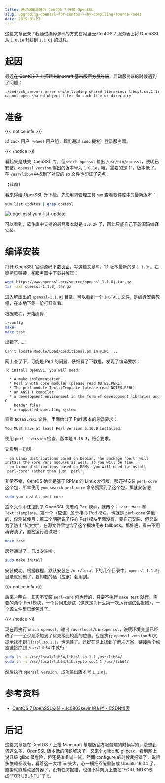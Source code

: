 ```yaml
---
title: 通过编译源码为 CentOS 7 升级 OpenSSL
slug: upgrading-openssl-for-centos-7-by-compiling-source-codes
date: 2019-03-23
---
```


这篇文章记录了我通过编译源码的方式在阿里云 CentOS 7 服务器上将 OpenSSL 从 `1.0.1e` 升级到 `1.1.0j` 的过程。

<!-- more -->

# 起因

最近~~在 CentOS 7 上搭建 Minecraft 基岩版官方服务端~~，启动服务端的时候遇到了问题：

```
./bedrock_server: error while loading shared libraries: libssl.so.1.1: cannot open shared object file: No such file or directory
```

# 准备

{{< notice info >}}

以 `zack` 用户（`wheel` 用户组，即能通过 `sudo` 提权）登录服务器。

{{< /notice >}}

看起来是缺失 OpenSSL 库，但 `which openssl` 输出 `/usr/bin/openssl`，说明已安装。`openssl version` 输出的版本号为 `1.0.1e`，哦，需要的是 1.1，版本低了。在 `/usr/lib64` 中找到了对应的 so 文件也印证了这点：

【截图】

看来得给 OpenSSL 升下级。先使用包管理工具 `yum` 查看软件库中的最新版本：

```bash
yum list updates | grep openssl
```

![upgd-ossl-yum-list-update](https://image.zacjact1568.com/post/upgd-ossl-yum-list-update.jpg)

可以看到，软件库中支持的最高版本就是 `1.0.2k` 了，因此只能自己下载源码编译安装。

# 编译安装

打开 OpenSSL 官网源码下载[页面](https://www.openssl.org/source/)，写这篇文章时，1.1 版本最新的是 `1.1.0j`。右键拷贝链接，在服务器中下载并解压：

```bash
wget https://www.openssl.org/source/openssl-1.1.0j.tar.gz
tar -zxf openssl-1.1.0j.tar.gz
```

进入解压出的 `openssl-1.1.0j` 目录，可以看到一个 `INSTALL` 文件，是编译安装教程，在本地下载一份打开查看。

根据教程，开始编译：

```bash
./config
make
make test
```

出错了……

```
Can't locate Module/Load/Conditional.pm in @INC ...
```

网上查了下，可能是 Perl 的问题，仔细看了下教程，发现了编译要求：

```
To install OpenSSL, you will need:

  * A make implementation
  * Perl 5 with core modules (please read NOTES.PERL)
  * The perl module Text::Template (please read NOTES.PERL)
  * an ANSI C compiler
  * a development environment in the form of development libraries and C
    header files
  * a supported operating system
```

查看 `NOTES.PERL` 文件，里面给出了 Perl 版本的最低要求：

```
You MUST have at least Perl version 5.10.0 installed.
```

使用 `perl --version` 检查，版本是 `5.16.3`，符合要求。

又看到一句话：

```
- on Linux distributions based on Debian, the package 'perl' will install the core Perl modules as well, so you will be fine.
- on Linux distributions based on RPMs, you will need to install 'perl-core' rather than just 'perl'.
```

非常不幸，CentOS 确实是基于 RPMs 的 Linux 发行版，那还得安装 `perl-core` 这个包，所幸使用 `yum search perl-core` 命令搜索到了这个包，那就安装吧：

```bash
sudo yum install perl-core
```

这个文件中还提到了 OpenSSL 使用的 Perl 模块，就两个：`Test::More` 和 `Text::Template`。第一个（应该）属于核心 Perl 模块，也就是 `perl-core` 包里的，仅测试使用；第二个明确说了核心 Perl 模块里面没有，要自己安装，但又说为了防止“坑太大”，在源文件里包含了这个模块用来 fallback。那好吧，看来不用再安装了，直接运行测试吧：

```bash
make test
```

居然通过了，可以安装啦：

```bash
sudo make install
```

安装成功。根据教程，默认安装在 `/usr/local` 下的几个目录中。`openssl-1.1.0j` 目录就别删了，要卸载的话（应该）会用到。

{{< notice info >}}

后来才明白，其实不安装 `perl-core` 包也行的，只要不执行 `make test` 就行。需要的两个 Perl 模块，一个只用来测试（这就是为什么第一次运行测试会报错），一个源文件里已经包含了。

{{< /notice >}}

现在再执行 `which openssl`，输出 `/usr/local/bin/openssl`，说明环境变量已经改了——至少是添加到了优先级比较高的位置。但是执行 `openssl version` 却又提示找不到 `libssl.so.1.1`，也是醉了。还好在网上找到了解决方案，链接两个动态链接库到 `/usr/lib64` 中就行：

```bash
sudo ln -s /usr/local/lib64/libssl.so.1.1 /usr/lib64/
sudo ln -s /usr/local/lib64/libcrypto.so.1.1 /usr/lib64/
```

然后执行 `openssl version`，成功输出版本号 `1.1.0j`。

# 参考资料

- [CentOS 7 OpenSSL安装 - Jc0803kevin的专栏 - CSDN博客](https://blog.csdn.net/jc0803kevin/article/details/79821168)

# 后记

这篇文章是在 CentOS 7 上搭 Minecraft 基岩版官方服务端的时候写的，没想到坑这么多，OpenSSL 版本低的问题解决了，又来个 glibc 和 glibcxx，看到网上说升级 glibc 很危险，但还是准备试一试，然而 configure 的时候就报错了，说很多依赖都没有，看着这一大堆 `no` 头大，心一横把系统重装成 Ubuntu 18.04 了，直接就能启动服务器了，没有任何报错，也怪不得网页上要把“FOR LINUX”改成“FOR UBUNTU”了🙄。